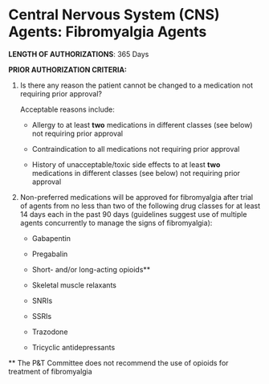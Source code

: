 # Central Nervous System (CNS) Agents: Fibromyalgia Agents

**LENGTH OF AUTHORIZATIONS**: 365 Days

**PRIOR AUTHORIZATION CRITERIA:**

1. Is there any reason the patient cannot be changed to a medication not requiring prior approval?

    Acceptable reasons include:

    - Allergy to at least **two** medications in different classes (see below) not requiring prior approval

    - Contraindication to all medications not requiring prior approval

    - History of unacceptable/toxic side effects to at least **two** medications in different classes (see below) not requiring prior approval

2. Non-preferred medications will be approved for fibromyalgia after trial of agents from no less than two of the following drug classes for at least 14 days each in the past 90 days (guidelines suggest use of multiple agents concurrently to manage the signs of fibromyalgia):

    - Gabapentin

    - Pregabalin

    - Short- and/or long-acting opioids\*\*

    - Skeletal muscle relaxants

    - SNRIs

    - SSRIs

    - Trazodone

    - Tricyclic antidepressants

\*\* The P&T Committee does not recommend the use of opioids for treatment of fibromyalgia
